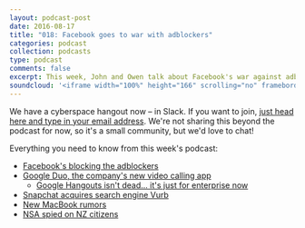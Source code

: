 ```yaml
---
layout: podcast-post
date: 2016-08-17
title: "018: Facebook goes to war with adblockers"
categories: podcast
collection: podcasts
type: podcast
comments: false
excerpt: This week, John and Owen talk about Facebook's war against adblockers, new MacBook rumors and why the hell Google is launching yet another messaging app.
soundcloud: '<iframe width="100%" height="166" scrolling="no" frameborder="no" src="https://w.soundcloud.com/player/?url=https%3A//api.soundcloud.com/tracks/284558314&amp;color=ff5500&amp;auto_play=false&amp;hide_related=false&amp;show_comments=true&amp;show_user=true&amp;show_reposts=false"></iframe>'
---
```

We have a cyberspace hangout now – in Slack. If you want to join, <a href="https://charged-podcast.herokuapp.com">just head here and type in your email address</a>. We're not sharing this beyond the podcast for now, so it's a small community, but we'd love to chat!

Everything you need to know from this week's podcast:
<ul>
  <li><a href="https://techcrunch.com/2016/08/11/friendblock/">Facebook's blocking the adblockers</a></li>
  <li><a href="https://duo.google.com">Google Duo, the company's new video calling app</a>
<ul>
  <li><a href="http://www.theverge.com/2016/8/16/12494408/googles-hangouts-enterprise-communications-app">Google Hangouts isn't dead... it's just for enterprise now</a></li>
</ul>
</li>
  <li><a href="https://www.theinformation.com/snapchat-to-buy-vurb-for-more-than-100-million">Snapchat acquires search engine Vurb</a></li>
  <li><a href="http://www.bloomberg.com/news/articles/2016-08-10/apple-said-to-plan-first-pro-laptop-overhaul-in-four-years">New MacBook rumors</a></li>
  <li><a href="https://theintercept.com/2016/08/14/nsa-gcsb-prism-surveillance-fullman-fiji/">NSA spied on NZ citizens</a></li>
</ul>